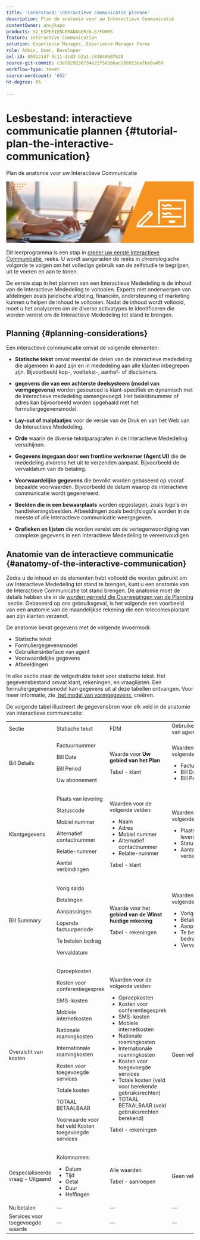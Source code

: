 ```yaml
---
title: 'Lesbestand: interactieve communicatie plannen'
description: Plan de anatomie voor uw Interactieve Communicatie
contentOwner: anujkapo
products: SG_EXPERIENCEMANAGER/6.5/FORMS
feature: Interactive Communication
solution: Experience Manager, Experience Manager Forms
role: Admin, User, Developer
exl-id: 8591214f-9c11-4cd3-b2a1-c83040507b20
source-git-commit: c3e9029236734e22f5d266ac26b923eafbe0a459
workflow-type: tm+mt
source-wordcount: '652'
ht-degree: 0%

---
```


# Lesbestand: interactieve communicatie plannen {#tutorial-plan-the-interactive-communication}

Plan de anatomie voor uw Interactieve Communicatie

![&#x200B; 02-creeer-adaptief-vorm-main-beeld &#x200B;](assets/02-create-adaptive-form-main-image.png)

Dit leerprogramma is een stap in [&#x200B; creeer uw eerste Interactieve Communicatie &#x200B;](/help/forms/using/create-your-first-interactive-communication.md) reeks. U wordt aangeraden de reeks in chronologische volgorde te volgen om het volledige gebruik van de zelfstudie te begrijpen, uit te voeren en aan te tonen.

De eerste stap in het plannen van een Interactieve Mededeling is de inhoud van de Interactieve Mededeling te voltooien. Experts met onderwerpen van afdelingen zoals juridische afdeling, financiën, ondersteuning of marketing kunnen u helpen de inhoud te voltooien. Nadat de inhoud wordt voltooid, moet u het analyseren om de diverse activatypes te identificeren die worden vereist om de Interactieve Mededeling tot stand te brengen.

## Planning {#planning-considerations}

Een interactieve communicatie omvat de volgende elementen:

* **Statische tekst** omvat meestal de delen van de interactieve mededeling die algemeen in aard zijn en in mededeling aan alle klanten inbegrepen zijn. Bijvoorbeeld kop-, voettekst-, aanhef- of disclaimers.
* **gegevens die van een achterste deelsysteem (model van vormgegevens)** worden gesourced is klant-specifiek en dynamisch met de interactieve mededeling samengevoegd. Het beleidsnummer of adres kan bijvoorbeeld worden opgehaald met het formuliergegevensmodel.
* **Lay-out of malplaatjes** voor de versie van de Druk en van het Web van de Interactieve Mededeling.
* **Orde** waarin de diverse tekstparagrafen in de Interactieve Mededeling verschijnen.
* **Gegevens ingegaan door een frontline werknemer (Agent UI)** die de mededeling alvorens het uit te verzenden aanpast. Bijvoorbeeld de vervaldatum van de betaling.

* **Voorwaardelijke gegevens** die bevolkt worden gebaseerd op vooraf bepaalde voorwaarden. Bijvoorbeeld de datum waarop de interactieve communicatie wordt gegenereerd.
* **Beelden die in een bewaarplaats** worden opgeslagen, zoals logo&#39;s en handtekeningsbeelden. Afbeeldingen zoals bedrijfslogo&#39;s worden in de meeste of alle interactieve communicatie weergegeven.
* **Grafieken en lijsten** die worden vereist om de vertegenwoordiging van complexe gegevens in een Interactieve Mededeling te vereenvoudigen

## Anatomie van de interactieve communicatie {#anatomy-of-the-interactive-communication}

Zodra u de inhoud en de elementen hebt voltooid die worden gebruikt om uw Interactieve Mededeling tot stand te brengen, kunt u een anatomie van de Interactieve Communicatie tot stand brengen. De anatomie moet de details hebben die in de [&#x200B; worden vermeld die Overwegingen van de Planning &#x200B;](/help/forms/using/planning-interactive-communications.md#planning-considerations) sectie. Gebaseerd op ons gebruiksgeval, is het volgende een voorbeeld van een anatomie van de maandelijkse rekening die een telecomexploitant aan zijn klanten verzendt.

De anatomie bevat gegevens met de volgende invoermodi:

* Statische tekst
* Formuliergegevensmodel
* Gebruikersinterface van agent
* Voorwaardelijke gegevens
* Afbeeldingen

In elke sectie staat de vetgedrukte tekst voor statische tekst. Het gegevensbestand omvat klant, rekeningen, en vraaglijsten. Een formuliergegevensmodel kan gegevens uit al deze tabellen ontvangen. Voor meer informatie, zie [&#x200B; het model van vormgegevens &#x200B;](/help/forms/using/create-form-data-model0.md) creëren.

De volgende tabel illustreert de gegevensbron voor elk veld in de anatomie van interactieve communicatie:

<table>
 <tbody>
  <tr>
   <td>Sectie</td>
   <td>Statische tekst</td>
   <td>FDM </td>
   <td>Gebruikersinterface van agent</td>
   <td>Afbeeldingen</td>
  </tr>
  <tr>
   <td>Bill Details</td>
   <td><p>Factuurnummer</p> <p>Bill Date</p> <p>Bill Period</p> <p>Uw abonnement</p> </td>
   <td><p>Waarde voor <strong> Uw gebied van het Plan </strong></p> <p>Tabel - klant</p> </td>
   <td><p>Waarden voor de volgende velden:</p>
    <ul>
     <li>Factuurnummer</li>
     <li>Bill Date</li>
     <li>Bill Period</li>
    </ul> <p> </p> </td>
   <td>—</td>
  </tr>
  <tr>
   <td>Klantgegevens</td>
   <td><p>Plaats van levering</p> <p>Statuscode</p> <p>Mobiel nummer</p> <p>Alternatief contactnummer</p> <p>Relatie-nummer</p> <p>Aantal verbindingen</p> </td>
   <td><p>Waarden voor de volgende velden:</p>
    <ul>
     <li>Naam</li>
     <li>Adres</li>
     <li>Mobiel nummer</li>
     <li>Alternatief contactnummer</li>
     <li>Relatie-nummer</li>
    </ul> <p>Tabel - klant</p> </td>
   <td><p>Waarden voor de volgende velden:</p>
    <ul>
     <li>Plaats van levering</li>
     <li>Statuscode</li>
     <li>Aantal verbindingen</li>
    </ul> </td>
   <td>—</td>
  </tr>
  <tr>
   <td>Bill Summary</td>
   <td><p>Vorig saldo</p> <p>Betalingen</p> <p>Aanpassingen</p> <p>Lopende factuurperiode</p> <p>Te betalen bedrag</p> <p>Vervaldatum</p> </td>
   <td><p>Waarde voor het <strong> gebied van de Winst huidige rekening </strong></p> <p>Tabel - rekeningen</p> </td>
   <td><p>Waarden voor de volgende velden:</p>
    <ul>
     <li>Vorig saldo</li>
     <li>Betalingen</li>
     <li>Aanpassingen</li>
     <li>Te betalen bedrag</li>
     <li>Vervaldatum</li>
    </ul> </td>
   <td>—</td>
  </tr>
  <tr>
   <td>Overzicht van kosten</td>
   <td><p>Oproepkosten</p> <p>Kosten voor conferentiegesprek</p> <p>SMS-kosten </p> <p>Mobiele internetkosten</p> <p>Nationale roamingkosten</p> <p>Internationale roamingkosten</p> <p>Kosten voor toegevoegde services</p> <p>Totale kosten</p> <p>TOTAAL BETAALBAAR</p> <p>Voorwaarde voor het veld Kosten toegevoegde services</p> </td>
   <td><p>Waarden voor de volgende velden:</p>
    <ul>
     <li>Oproepkosten</li>
     <li>Kosten voor conferentiegesprek</li>
     <li>SMS-kosten </li>
     <li>Mobiele internetkosten</li>
     <li>Nationale roamingkosten</li>
     <li>Internationale roamingkosten</li>
     <li>Kosten voor toegevoegde services</li>
     <li>Totale kosten (veld voor berekende gebruiksrechten)</li>
     <li>TOTAAL BETAALBAAR (veld gebruiksrechten berekend)</li>
    </ul> <p>Tabel - rekeningen</p> </td>
   <td>Geen velden</td>
   <td>—</td>
  </tr>
  <tr>
   <td>Gespecialiseerde vraag - Uitgaand</td>
   <td><p>Kolomnamen:</p>
    <ul>
     <li>Datum</li>
     <li>Tijd</li>
     <li>Getal</li>
     <li>Duur</li>
     <li>Heffingen</li>
    </ul> </td>
   <td><p>Alle waarden</p> <p>Tabel - aanroepen</p> </td>
   <td>Geen velden</td>
   <td>—</td>
  </tr>
  <tr>
   <td>Nu betalen</td>
   <td>—</td>
   <td>—</td>
   <td>—</td>
   <td>Nu betalen</td>
  </tr>
  <tr>
   <td>Services voor toegevoegde waarde</td>
   <td>—</td>
   <td>—</td>
   <td>—</td>
   <td>ValueAddedServices</td>
  </tr>
 </tbody>
</table>
